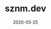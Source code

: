 ---
title: sznm.dev
projectLink: https://sznm.dev
description: If you want to see more projects I've worked on, visit this site.
date: "2020-05-25"
---